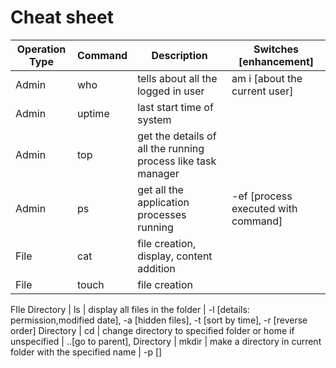 # Cheat sheet

Operation Type | Command | Description | Switches [enhancement]
--- | --- | --- | -
Admin | who | tells about all the logged in user | am i [about the current user]
Admin | uptime | last start time of system
Admin | top | get the details of all the running process like task manager
Admin | ps | get all the application processes running | -ef [process executed with command]
File | cat | file creation, display, content addition | 
File | touch | file creation
FIle
Directory | ls | display all files in the folder | -l [details: permission,modified date], -a [hidden files], -t [sort by time], -r [reverse order]
Directory | cd | change directory to specified folder or home if unspecified | ..[go to parent], 
Directory | mkdir | make a directory in current folder with the specified name | -p []

